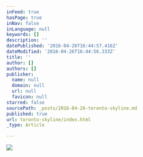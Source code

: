 ```yaml
---
inFeed: true
hasPage: true
inNav: false
inLanguage: null
keywords: []
description: ''
datePublished: '2016-04-26T16:44:57.416Z'
dateModified: '2016-04-26T16:44:56.333Z'
title: ''
author: []
authors: []
publisher:
  name: null
  domain: null
  url: null
  favicon: null
starred: false
sourcePath: _posts/2016-04-26-toronto-skyline.md
published: true
url: toronto-skyline/index.html
_type: Article

---
```

![](https://the-grid-user-content.s3-us-west-2.amazonaws.com/cd4206cd-b98a-4d29-99ed-61d077b6bf44.jpg)